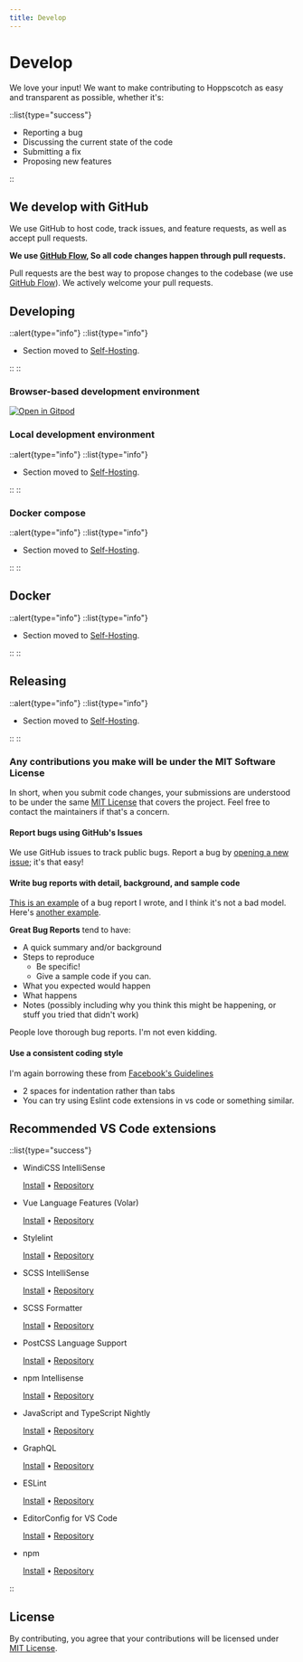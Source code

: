 ```yaml
---
title: Develop
---
```


# Develop

We love your input! We want to make contributing to Hoppscotch as easy and transparent as possible, whether it's:

::list{type="success"}

- Reporting a bug
- Discussing the current state of the code
- Submitting a fix
- Proposing new features

::

## We develop with GitHub

We use GitHub to host code, track issues, and feature requests, as well as accept pull requests.

**We use [GitHub Flow](https://docs.github.com/en/get-started/quickstart/github-flow), So all code changes happen through pull requests.**

Pull requests are the best way to propose changes to the codebase (we use [GitHub Flow](https://guides.github.com/introduction/flow/index.html)). We actively welcome your pull requests.

## **Developing**

::alert{type="info"}
::list{type="info"}

- Section moved to [Self-Hosting](/documentation/self-host/getting-started).

::
::

### Browser-based development environment

[![Open in Gitpod](https://gitpod.io/button/open-in-gitpod.svg)](https://gitpod.io/#https://github.com/hoppscotch/hoppscotch)

### Local development environment

::alert{type="info"}
::list{type="info"}

- Section moved to [Self-Hosting](/documentation/self-host/getting-started).

::
::

### Docker compose

::alert{type="info"}
::list{type="info"}

- Section moved to [Self-Hosting](/documentation/self-host/getting-started).

::
::

## **Docker**

::alert{type="info"}
::list{type="info"}

- Section moved to [Self-Hosting](/documentation/self-host/getting-started).

::
::

## **Releasing**

::alert{type="info"}
::list{type="info"}

- Section moved to [Self-Hosting](/documentation/self-host/getting-started).

::
::

### Any contributions you make will be under the MIT Software License

In short, when you submit code changes, your submissions are understood to be under the same [MIT License](http://choosealicense.com/licenses/mit) that covers the project. Feel free to contact the maintainers if that's a concern.

#### Report bugs using GitHub's Issues

We use GitHub issues to track public bugs. Report a bug by [opening a new issue](https://github.com/hoppscotch/hoppscotch/issues); it's that easy!

#### Write bug reports with detail, background, and sample code

[This is an example](http://stackoverflow.com/q/12088905/180626) of a bug report I wrote, and I think it's not a bad model. Here's [another example](http://www.openradar.me/11905408).

**Great Bug Reports** tend to have:

- A quick summary and/or background
- Steps to reproduce
  - Be specific!
  - Give a sample code if you can.
- What you expected would happen
- What happens
- Notes (possibly including why you think this might be happening, or stuff you tried that didn't work)

People love thorough bug reports. I'm not even kidding.

#### Use a consistent coding style

I'm again borrowing these from [Facebook's Guidelines](https://reactjs.org/docs/how-to-contribute.html)

- 2 spaces for indentation rather than tabs
- You can try using Eslint code extensions in vs code or something similar.

## Recommended VS Code extensions

::list{type="success"}

- WindiCSS IntelliSense

  [Install](https://marketplace.visualstudio.com/items?itemName=voorjaar.windicss-intellisense) • [Repository](https://github.com/windicss/windicss-intellisense)

- Vue Language Features (Volar)

  [Install](https://marketplace.visualstudio.com/items?itemName=vue.volar) • [Repository](https://github.com/johnsoncodehk/volar)

- Stylelint

  [Install](https://marketplace.visualstudio.com/items?itemName=stylelint.vscode-stylelint) • [Repository](https://github.com/stylelint/vscode-stylelint)

- SCSS IntelliSense

  [Install](https://marketplace.visualstudio.com/items?itemName=mrmlnc.vscode-scss) • [Repository](https://github.com/mrmlnc/vscode-scss)

- SCSS Formatter

  [Install](https://marketplace.visualstudio.com/items?itemName=sibiraj-s.vscode-scss-formatter) • [Repository](https://github.com/sibiraj-s/vscode-scss-formatter)

- PostCSS Language Support

  [Install](https://marketplace.visualstudio.com/items?itemName=csstools.postcss) • [Repository](https://github.com/csstools/postcss-language)

- npm Intellisense

  [Install](https://marketplace.visualstudio.com/items?itemName=christian-kohler.npm-intellisense) • [Repository](https://github.com/ChristianKohler/NpmIntellisense)

- JavaScript and TypeScript Nightly

  [Install](https://marketplace.visualstudio.com/items?itemName=ms-vscode.vscode-typescript-next) • [Repository](https://github.com/microsoft/vscode-typescript-next)

- GraphQL

  [Install](https://marketplace.visualstudio.com/items?itemName=GraphQL.vscode-graphql) • [Repository](https://github.com/graphql/vscode-graphql)

- ESLint

  [Install](https://marketplace.visualstudio.com/items?itemName=dbaeumer.vscode-eslint) • [Repository](https://github.com/Microsoft/vscode-eslint)

- EditorConfig for VS Code

  [Install](https://marketplace.visualstudio.com/items?itemName=EditorConfig.EditorConfig) • [Repository](https://github.com/editorconfig/editorconfig-vscode)

- npm

  [Install](https://marketplace.visualstudio.com/items?itemName=eg2.vscode-npm-script) • [Repository](https://github.com/Microsoft/vscode-npm-scripts)

::

## License

By contributing, you agree that your contributions will be licensed under [MIT License](https://github.com/hoppscotch/hoppscotch/blob/main/LICENSE).
